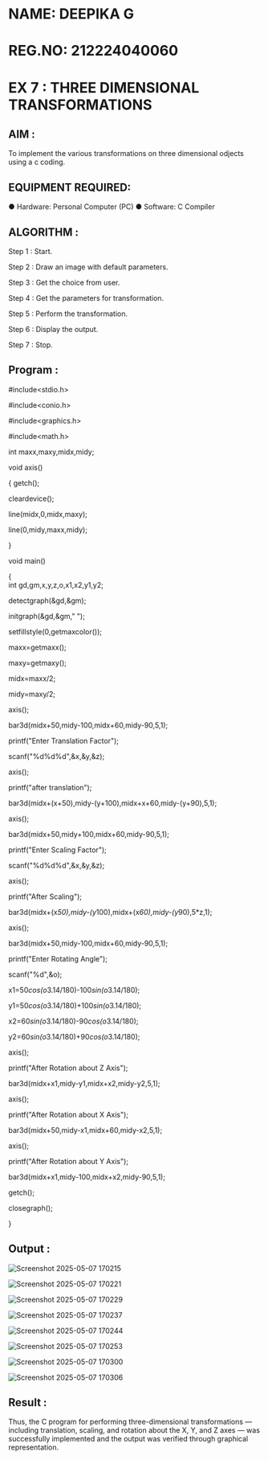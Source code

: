 # NAME: DEEPIKA G
# REG.NO: 212224040060

# EX 7 : THREE DIMENSIONAL TRANSFORMATIONS
## AIM :
 
To implement the various transformations on three dimensional odjects using a c coding.

## EQUIPMENT REQUIRED:
●	Hardware: Personal Computer (PC)
●	Software: C Compiler

## ALGORITHM :

Step 1 : Start.

Step 2 : Draw an image with default parameters.

Step 3 : Get the choice from user.

Step 4 : Get the parameters for transformation.

Step 5 : Perform the transformation.

Step 6 : Display the output.

Step 7 : Stop.

## Program :

#include<stdio.h>  

#include<conio.h> 

#include<graphics.h> 

#include<math.h>  

int maxx,maxy,midx,midy; 

void axis() 

{ 
getch(); 

cleardevice(); 

line(midx,0,midx,maxy); 

line(0,midy,maxx,midy); 

} 

void main() 

{  
int gd,gm,x,y,z,o,x1,x2,y1,y2; 

detectgraph(&gd,&gm); 

initgraph(&gd,&gm," "); 

setfillstyle(0,getmaxcolor()); 

maxx=getmaxx(); 

maxy=getmaxy(); 

midx=maxx/2; 

midy=maxy/2; 

axis(); 

bar3d(midx+50,midy-100,midx+60,midy-90,5,1); 

printf("Enter Translation Factor"); 

scanf("%d%d%d",&x,&y,&z); 

axis();  

printf("after translation"); 

bar3d(midx+(x+50),midy-(y+100),midx+x+60,midy-(y+90),5,1); 

axis(); 

bar3d(midx+50,midy+100,midx+60,midy-90,5,1); 

printf("Enter Scaling Factor");

scanf("%d%d%d",&x,&y,&z); 

axis(); 

printf("After Scaling"); 

bar3d(midx+(x*50),midy-(y*100),midx+(x*60),midy-(y*90),5*z,1); 

axis(); 

bar3d(midx+50,midy-100,midx+60,midy-90,5,1); 

printf("Enter Rotating Angle"); 

scanf("%d",&o); 

x1=50*cos(o*3.14/180)-100*sin(o*3.14/180); 

y1=50*cos(o*3.14/180)+100*sin(o*3.14/180); 

x2=60*sin(o*3.14/180)-90*cos(o*3.14/180); 

y2=60*sin(o*3.14/180)+90*cos(o*3.14/180); 

axis(); 

printf("After Rotation about Z Axis"); 

bar3d(midx+x1,midy-y1,midx+x2,midy-y2,5,1); 

axis(); 

printf("After Rotation about X Axis"); 

bar3d(midx+50,midy-x1,midx+60,midy-x2,5,1); 

axis(); 

printf("After Rotation about Y Axis"); 

bar3d(midx+x1,midy-100,midx+x2,midy-90,5,1); 

getch(); 

closegraph(); 

}

## Output :

![Screenshot 2025-05-07 170215](https://github.com/user-attachments/assets/9d2dde59-6184-4b03-a6ea-e6e0ff124e43)

![Screenshot 2025-05-07 170221](https://github.com/user-attachments/assets/6f05fb47-1da5-492b-8edb-87a70061a26e)

![Screenshot 2025-05-07 170229](https://github.com/user-attachments/assets/68aac124-cc84-4b1e-aeb9-4e814925fec6)

![Screenshot 2025-05-07 170237](https://github.com/user-attachments/assets/ec951e40-735b-4b06-93e3-b8ae5cfc51a5)

![Screenshot 2025-05-07 170244](https://github.com/user-attachments/assets/8f3e7054-8a5d-497e-8213-e92ce2859b3b)


![Screenshot 2025-05-07 170253](https://github.com/user-attachments/assets/a85f82d7-5ed5-4c46-a560-7a643c104289)


![Screenshot 2025-05-07 170300](https://github.com/user-attachments/assets/a79b426f-2569-4a0c-8610-6f306e2bec73)


![Screenshot 2025-05-07 170306](https://github.com/user-attachments/assets/74312470-8c6f-44e6-9b6f-87912679da2d)

## Result :

Thus, the C program for performing three-dimensional transformations — including translation, scaling, and rotation about the X, Y, and Z axes — was successfully implemented and the output was verified through graphical representation.
